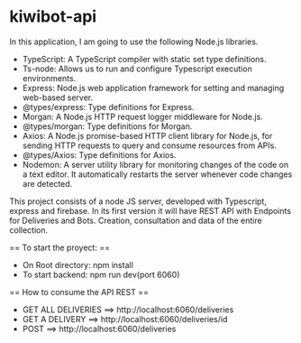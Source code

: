 # kiwibot-api

In this application, I am going to use the following Node.js libraries.

- TypeScript: A TypeScript compiler with static set type definitions.
- Ts-node: Allows us to run and configure Typescript execution environments.
- Express: Node.js web application framework for setting and managing web-based server.
- @types/express: Type definitions for Express.
- Morgan: A Node.js HTTP request logger middleware for Node.js.
- @types/morgan: Type definitions for Morgan.
- Axios: A Node.js promise-based HTTP client library for Node.js, for sending HTTP requests to query and consume resources from APIs.
- @types/Axios: Type definitions for Axios.
- Nodemon: A server utility library for monitoring changes of the code on a text editor. It automatically restarts the server whenever code changes are detected.


This project consists of a node JS server, developed with Typescript, express and firebase.
In its first version it will have REST API with Endpoints for Deliveries and Bots. Creation, consultation and data of the entire collection.

== To start the proyect: ==

- On Root directory: npm install
- To start backend: npm run dev(port 6060)

== How to consume the API REST ==

- GET ALL DELIVERIES ==>  http://localhost:6060/deliveries
- GET A DELIVERY ==>  http://localhost:6060/deliveries/id
- POST ==> http://localhost:6060/deliveries